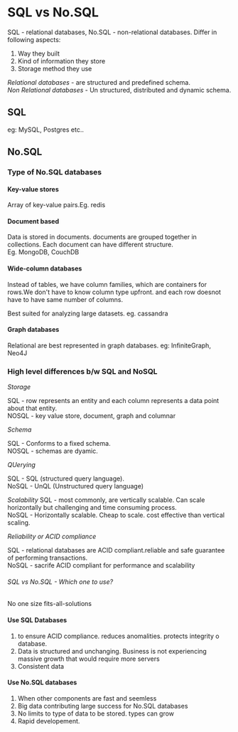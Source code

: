 # SQL vs No.SQL 
SQL - relational databases, No.SQL - non-relational databases.
Differ in following aspects:
1. Way they built
2. Kind of information they store
3. Storage method they use

*Relational databases* -  are structured and predefined schema.<br>
*Non Relational databases* - Un structured, distributed and dynamic schema.

## SQL
eg: MySQL, Postgres etc..

## No.SQL 
### Type of No.SQL databases

#### Key-value stores
Array of key-value pairs.Eg. redis

#### Document based
Data is stored in documents. documents are grouped together in collections. Each document can have different structure.<br>
Eg. MongoDB, CouchDB

#### Wide-column databases
Instead of tables, we have column families, which are containers for rows.We don't have to know column type upfront. and each row doesnot have to have same number of columns.

Best suited for analyzing large datasets. eg. cassandra

#### Graph databases
Relational are best represented in graph databases. eg: InfiniteGraph, Neo4J


### High level differences b/w SQL and NoSQL

_Storage_

SQL - row represents an entity and each column represents a data point about that entity.<br>
NOSQL - key value store, document, graph and columnar

_Schema_

SQL - Conforms to a fixed schema.<br>
NOSQL - schemas are dyamic. 


_QUerying_

SQL - SQL (structured query language).<br>
NoSQL - UnQL (Unstructured query language)

_Scalability_
SQL - most commonly, are vertically scalable. Can scale horizontally but challenging and time consuming process.<br>
NoSQL - Horizontally scalable. Cheap to scale. cost effective than vertical scaling.

_Reliability or ACID compliance_

SQL - relational databases are ACID compliant.reliable and safe guarantee of performing transactions.<br>
NoSQL - sacrife ACID compliant for performance and scalability

###### SQL vs No.SQL - Which one to use?
No one size fits-all-solutions 

#### Use SQL Databases
1. to ensure ACID compliance. reduces anomalities. protects integrity o database.
2. Data is structured and unchanging. Business is not experiencing massive growth that would require more servers 
3. Consistent data

#### Use No.SQL databases
1. When other components are fast and seemless
2. Big data contributing large success for No.SQL databases
3. No limits to type of data to be stored. types can grow 
4. Rapid developement. 

